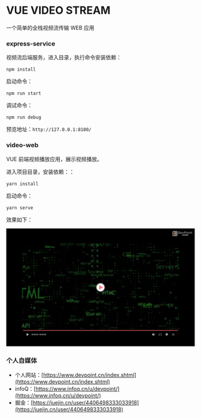 # VUE VIDEO STREAM

一个简单的全栈视频流传输 WEB 应用

### express-service

视频流后端服务，进入目录，执行命令安装依赖：

```
npm install
```

启动命令：

```
npm run start
```

调试命令：

```
npm run debug
```

预览地址：`http://127.0.0.1:8100/`

### video-web

VUE 前端视频播放应用，展示视频播放。

进入项目目录，安装依赖：：

```
yarn install
```

启动命令：

```
yarn serve
```

效果如下：

![demo.jpg](./docs/demo.jpg)

### 个人自媒体

-   个人网站：[https://www.devpoint.cn/index.shtml](https://www.devpoint.cn/index.shtml)
-   infoQ：[https://www.infoq.cn/u/devpoint/](https://www.infoq.cn/u/devpoint/)
-   掘金：[https://juejin.cn/user/4406498333033918](https://juejin.cn/user/4406498333033918)

